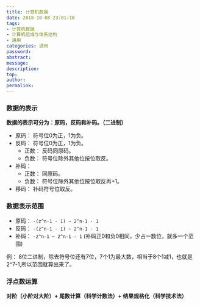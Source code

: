 ```yaml
---
title: 计算机数据
date: 2018-10-08 23:01:10
tags:
- 计算机数据
- 计算机组成与体系结构
- 通用
categories: 通用
password:
abstract:
message:
description:
top:
author:
permalink:
---
```


### 数据的表示

**数据的表示可分为：原码，反码和补码。（二进制）**
* 原码： 符号位0为正，1为负。
* 反码： 符号位0为正，1为负。
	* 正数： 反码同原码。
	* 负数： 符号位除外其他位按位取反。
* 补码： 
	* 正数： 同原码。
	* 负数： 符号位除外其他位按位取反再+1。
* 移码： 补码符号位取反。

### 数据表示范围

* 原码： `-(z^n-1 - 1) ~ 2^n-1 - 1`
* 反码： `-(z^n-1 - 1) ~ 2^n-1 - 1`
* 补码： `-z^n-1 ~ 2^n-1 - 1`  (补码正0和负0相同，少占一数位，就多一个范围)

例：
8位二进制，除去符号位还有7位，7个1为最大数，相当于8个1减1，也就是2^7-1,所以范围就算出来了。

### 浮点数运算

**对阶（小阶对大阶）+ 尾数计算（科学计数法）+ 结果规格化（科学技术法）**